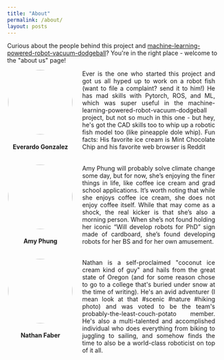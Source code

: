 ```yaml
---
title: "About"
permalink: /about/
layout: posts
---
```


Curious about the people behind this project and [machine-learning-powered-robot-vacuum-dodgeball](https://everardog.github.io/ml_comprobofinal/)? You're in the right place - welcome to the "about us" page!

<style>
.grid {
  display: flex;
  margin-top: 1em
}
.single-col {
  flex: 1;
  align-items: center;
}
.single-col:last-child {
  margin-left: 20px;
  margin-right: 20px;
}
.double-col {
  flex: 2;
}
.double-col:last-child {
  margin-left: 20px;
  margin-right: 20px;
}

.image-cropper {
  width: 150px;
  height: 150px;
  position: relative;
  overflow: hidden;
  border-radius: 50%;
}
.content p{
    margin-top: 0;
    text-align: justify;
}
img {
  display: inline;
  margin: 0 auto;
  height: 100%;
  width: auto;
}
</style>

<div class="grid">
    <div class="single-col">
       <div class="content">
          <center>
            <div class="image-cropper">
              <img src="/robo_fish/img/ever.jpeg" class="rounded" />
            </div>
           <h4> Everardo Gonzalez </h4>
          </center>
       </div>
    </div>
    <div class="double-col">
       <div class="content">
           <center>
               <p >
Ever is the one who started this project and got us all hyped up to work on a robot fish (want to file a complaint? send it to him!) He has mad skills with Pytorch, ROS, and ML, which was super useful in the machine-learning-powered-robot-vacuum-dodgeball project, but not so much in this one - but hey, he's got the CAD skills too to whip up a robotic fish model too (like pineapple dole whip). Fun facts: His favorite ice cream is Mint Chocolate Chip and his favorite web browser is Reddit
</p>
           </center>
       </div>
    </div>
</div>

<div class="grid">
    <div class="single-col">
       <div class="content">
           <center>
              <div class="image-cropper">
                <img src="/robo_fish/img/amy.jpg" class="rounded" />
              </div>
             <h4> Amy Phung </h4>
           </center>
       </div>
    </div>
    <div class="double-col">
       <div class="content">
           <center>
               <p>
Amy Phung will probably solve climate change some day, but for now, she’s enjoying the finer things in life, like coffee ice cream and grad school applications. It’s worth noting that while she enjoys coffee ice cream, she does not enjoy coffee itself. While that may come as a shock, the real kicker is that she’s also a morning person. When she’s not found holding her iconic “Will develop robots for PhD” sign made of cardboard, she’s found developing robots for her BS and for her own amusement.
</p>
           </center>
       </div>
    </div>
</div>

<div class="grid">
    <div class="single-col">
       <div class="content">
           <center>
              <div class="image-cropper">
                <img src="/robo_fish/img/nathan.jpg" class="rounded" />
              </div>
             <h4> Nathan Faber </h4>
           </center>
       </div>
    </div>
    <div class="double-col">
       <div class="content">
           <center>
 <p> Nathan is a self-proclaimed "coconut ice cream kind of guy" and hails from the great state of Oregon (and for some reason chose to go to a college that's buried under snow at the time of writing). He's an avid adventurer (I mean look at that #scenic #nature #hiking photo) and was voted to be the team's probably-the-least-couch-potato member. He's also a multi-talented and accomplished individual who does everything from biking to juggling to sailing, and somehow finds the time to also be a world-class roboticist on top of it all.</p>
           </center>
       </div>
    </div>
